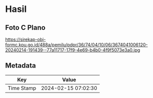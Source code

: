 # Hasil

## Foto C Plano

https://sirekap-obj-formc.kpu.go.id/488a/pemilu/pdpr/36/74/04/10/06/3674041006120-20240214-191439--77a11717-17f9-4e69-b4b0-4f9f5073e3a0.jpg


## Metadata

| Key        | Value               |
| ---------- | ------------------- |
| Time Stamp | 2024-02-15 07:02:30 |



